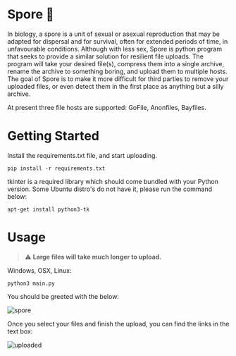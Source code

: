 # Spore :microbe:

In biology, a spore is a unit of sexual or asexual reproduction that may be adapted for dispersal and for survival, often for extended periods of time, in unfavourable conditions. Although with less sex, Spore is python program that seeks to provide a similar solution for resilient file uploads. The program will take your desired file(s), compress them into a single archive, rename the archive to something boring, and upload them to multiple hosts. The goal of Spore is to make it more difficult for third parties to remove your uploaded files, or even detect them in the first place as anything but a silly archive.

At present three file hosts are supported: GoFile, Anonfiles, Bayfiles. 

# Getting Started

Install the requirements.txt file, and start uploading.

`pip install -r requirements.txt`

tkinter is a required library which should come bundled with your Python version. Some Ubuntu distro's do not have it, please run the command below:

`apt-get install python3-tk`

# Usage

> :warning: **Large files will take much longer to upload.**

Windows, OSX, Linux:

`python3 main.py`

You should be greeted with the below:

![spore](https://i.imgur.com/4yzkKVX.png)

Once you select your files and finish the upload, you can find the links in the text box:

![uploaded](https://i.imgur.com/08pIfN9.png)

